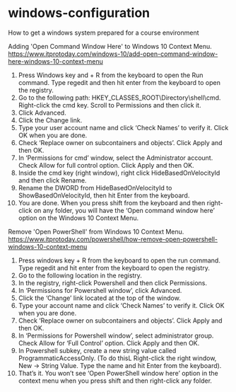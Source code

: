 # windows-configuration
How to get a windows system prepared for a course environment

Adding 'Open Command Window Here' to Windows 10 Context Menu. https://www.itprotoday.com/windows-10/add-open-command-window-here-windows-10-context-menu
1. Press Windows key and + R from the keyboard to open the Run command. Type regedit and then hit enter from the keyboard to open the registry.
2. Go to the following path: HKEY_CLASSES_ROOT\Directory\shell\cmd. Right-click the cmd key. Scroll to Permissions and then click it.
3. Click Advanced.
4. Click the Change link.
5. Type your user account name and click ‘Check Names’ to verify it. Click OK when you are done.
6. Check ‘Replace owner on subcontainers and objects’. Click Apply and then OK.
7. In ‘Permissions for cmd’ window, select the Administrator account. Check Allow for full control option. Click Apply and then OK.
8. Inside the cmd key (right window), right click HideBasedOnVelocityId and then click Rename.
9. Rename the DWORD from HideBasedOnVelocityId to ShowBasedOnVelocityId, then hit Enter from the keyboard.
10. You are done. When you press shift from the keyboard and then right-click on any folder, you will have the ‘Open command window here’ option on the Windows 10 Context Menu.

Remove 'Open PowerShell' from Windows 10 Context Menu. https://www.itprotoday.com/powershell/how-remove-open-powershell-windows-10-context-menu
1. Press windows key + R from the keyboard to open the run command. Type regedit and hit enter from the keyboard to open the registry.
2. Go to the following location in the registry.
3. In the registry, right-click Powershell and then click Permissions.
4. In ‘Permissions for Powershell window’, click Advanced.
5. Click the ‘Change’ link located at the top of the window.
6. Type your account name and click ‘Check Names’ to verify it. Click OK when you are done.
7. Check ‘Replace owner on subcontainers and objects’. Click Apply and then OK.
8. In ‘Permissions for Powershell window’, select administrator group. Check Allow for ‘Full Control’ option. Click Apply and then OK.
9. In Powershell subkey, create a new string value called ProgrammaticAccessOnly. (To do thisL Right-click the right window, New -> String Value. Type the name and hit Enter from the keyboard).
10. That’s it. You won’t see ‘Open PowerShell window here’ option in the context menu when you press shift and then right-click any folder.
